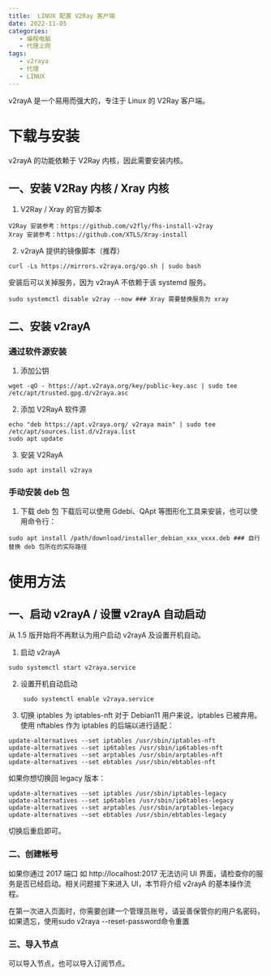 ```yaml
---
title:  LINUX 配置 V2Ray 客户端
date: 2022-11-05
categories:
   - 编程电脑
   - 代理上网
tags: 
   - v2raya
   - 代理
   - LINUX
---
```


v2rayA 是一个易用而强大的，专注于 Linux 的 V2Ray 客户端。
<!-- more -->
# 下载与安装
v2rayA 的功能依赖于 V2Ray 内核，因此需要安装内核。
## 一、安装 V2Ray 内核 / Xray 内核
1. V2Ray / Xray 的官方脚本
```
V2Ray 安装参考：https://github.com/v2fly/fhs-install-v2ray
Xray 安装参考：https://github.com/XTLS/Xray-install
```

2. v2rayA 提供的镜像脚本（推荐）
```
curl -Ls https://mirrors.v2raya.org/go.sh | sudo bash
```

安装后可以关掉服务，因为 v2rayA 不依赖于该 systemd 服务。
```
sudo systemctl disable v2ray --now ### Xray 需要替换服务为 xray
```

## 二、安装 v2rayA
### 通过软件源安装
   1. 添加公钥
```
wget -qO - https://apt.v2raya.org/key/public-key.asc | sudo tee /etc/apt/trusted.gpg.d/v2raya.asc
```

   2. 添加 V2RayA 软件源
```
echo "deb https://apt.v2raya.org/ v2raya main" | sudo tee /etc/apt/sources.list.d/v2raya.list
sudo apt update
```

   3. 安装 V2RayA
```
sudo apt install v2raya
```

### 手动安装 deb 包

   1. 下载 deb 包
下载后可以使用 Gdebi、QApt 等图形化工具来安装，也可以使用命令行：
```
sudo apt install /path/download/installer_debian_xxx_vxxx.deb ### 自行替换 deb 包所在的实际路径
```

# 使用方法
## 一、启动 v2rayA / 设置 v2rayA 自动启动
   从 1.5 版开始将不再默认为用户启动 v2rayA 及设置开机自动。

   1. 启动 v2rayA
```
sudo systemctl start v2raya.service
```

   2. 设置开机自动启动
```
    sudo systemctl enable v2raya.service
```

   3. 切换 iptables 为 iptables-nft
   对于 Debian11 用户来说，iptables 已被弃用。使用 nftables 作为 iptables 的后端以进行适配：
```
update-alternatives --set iptables /usr/sbin/iptables-nft
update-alternatives --set ip6tables /usr/sbin/ip6tables-nft
update-alternatives --set arptables /usr/sbin/arptables-nft
update-alternatives --set ebtables /usr/sbin/ebtables-nft
```

如果你想切换回 legacy 版本：
```
update-alternatives --set iptables /usr/sbin/iptables-legacy
update-alternatives --set ip6tables /usr/sbin/ip6tables-legacy
update-alternatives --set arptables /usr/sbin/arptables-legacy
update-alternatives --set ebtables /usr/sbin/ebtables-legacy
```
切换后重启即可。
### 二、创建帐号
如果你通过 2017 端口 如 http://localhost:2017 无法访问 UI 界面，请检查你的服务是否已经启动。相关问题接下来进入 UI，本节将介绍 v2rayA 的基本操作流程。

在第一次进入页面时，你需要创建一个管理员账号，请妥善保管你的用户名密码，如果遗忘，使用sudo v2raya --reset-password命令重置
### 三、导入节点
可以导入节点，也可以导入订阅节点。